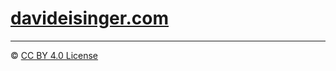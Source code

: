 # [davideisinger.com][1]

[1]: https://davideisinger.com

---

© [CC BY 4.0 License][2]

[2]: https://creativecommons.org/licenses/by/4.0/deed.en

